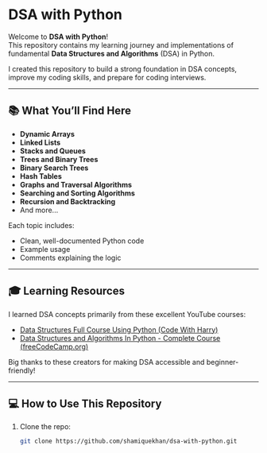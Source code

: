 # DSA with Python

Welcome to **DSA with Python**!  
This repository contains my learning journey and implementations of fundamental **Data Structures and Algorithms** (DSA) in Python.

I created this repository to build a strong foundation in DSA concepts, improve my coding skills, and prepare for coding interviews.

---

## 📚 What You’ll Find Here

- **Dynamic Arrays**
- **Linked Lists**
- **Stacks and Queues**
- **Trees and Binary Trees**
- **Binary Search Trees**
- **Hash Tables**
- **Graphs and Traversal Algorithms**
- **Searching and Sorting Algorithms**
- **Recursion and Backtracking**
- And more...

Each topic includes:
- Clean, well-documented Python code
- Example usage
- Comments explaining the logic

---

## 🎓 Learning Resources

I learned DSA concepts primarily from these excellent YouTube courses:

- [Data Structures Full Course Using Python (Code With Harry)](https://www.youtube.com/watch?v=f9Aje_cN_CY&t=9931s)
- [Data Structures and Algorithms In Python - Complete Course (freeCodeCamp.org)](https://youtu.be/pkYVOmU3MgA?si=gpSVjEoOzl6_0ItJ)

Big thanks to these creators for making DSA accessible and beginner-friendly!

---

## 💻 How to Use This Repository

1. Clone the repo:
   ```bash
   git clone https://github.com/shamiquekhan/dsa-with-python.git
